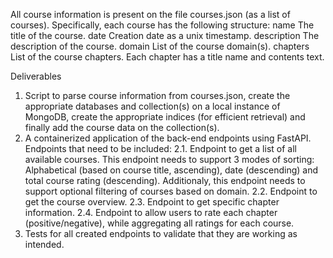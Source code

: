 All course information is present on the file courses.json (as a list of courses). Specifically, each course
has the following structure:
name The title of the course.
date Creation date as a unix timestamp.
description The description of the course.
domain List of the course domain(s).
chapters List of the course chapters. Each chapter has a title name and contents text.

Deliverables
1. Script to parse course information from courses.json, create the appropriate databases and
collection(s) on a local instance of MongoDB, create the appropriate indices (for efficient retrieval)
and finally add the course data on the collection(s).
2. A containerized application of the back-end endpoints using FastAPI. Endpoints that need to be
included:
    2.1. Endpoint to get a list of all available courses. This endpoint needs to support 3 modes of
    sorting: Alphabetical (based on course title, ascending), date (descending) and total course
    rating (descending). Additionaly, this endpoint needs to support optional filtering of courses
    based on domain.
    2.2. Endpoint to get the course overview.
    2.3. Endpoint to get specific chapter information.
    2.4. Endpoint to allow users to rate each chapter (positive/negative), while aggregating all ratings
    for each course.
3. Tests for all created endpoints to validate that they are working as intended.